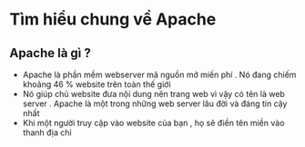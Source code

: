 # Tìm hiểu chung về Apache
## Apache là gì ?
- Apache là phần mềm webserver mã nguồn mở miến phí . Nó đang chiếm khoảng 46 % website trên toàn thế giới 
- Nó giúp chủ website đưa nội dung nên trang web vì vậy có tên là web server . Apache là một trong những web server lâu đời và đáng tin cậy nhất 
- Khi một người truy cập vào website của bạn , họ sẽ điền tên miền vào thanh địa chỉ
